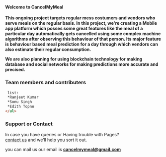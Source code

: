 #### Welcome to CancelMyMeal

**This ongoing project targets regular mess costumers and vendors who serve meals on the regular basis.
In this project, we're creating a Mobile app platform which posses some great features like the meal of a particular day automatically gets cancelled using some complex machine algorithms after observing this behaviour of that person. Its major feature is behaviour based meal prediction for a day through which vendors can also estimate their regular consumption.**


**We are also planning for using blockchain technology for making database and social networks for making predictions more accurate and precised.**


### Team members and contributers
```markdown
 list:
 *Ranjeet Kumar
 *Sonu Singh
 *Edith Topno
</ul>

```



### Support or Contact

In case you have queries or Having trouble with Pages? <br/>
[contact us](https://cancelmymeal@gmail.com/) and we’ll help you sort it out.

you can mail us our email is **cancelmymeal@gmail.com**
